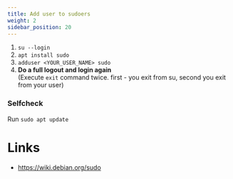 ```yaml
---
title: Add user to sudoers
weight: 2
sidebar_position: 20
---
```


1. `su --login`
2. `apt install sudo`
3. `adduser <YOUR_USER_NAME> sudo`
4. **Do a full logout and login again**  
(Execute `exit` command twice. first - you exit from su, second you exit from your user)

### Selfcheck
Run `sudo apt update` 

# Links
- https://wiki.debian.org/sudo
